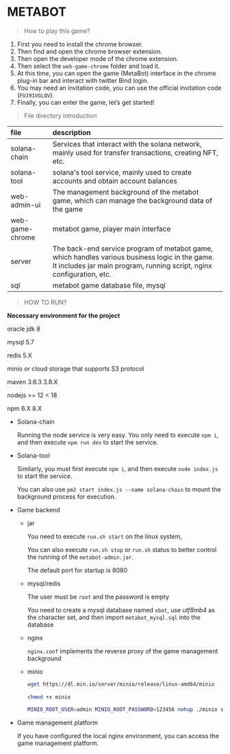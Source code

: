 # METABOT

> How to play this game?

  1. First you need to install the chrome browser.
  2. Then find and open the chrome browser extension.
  3. Then open the developer mode of the chrome extension.
  4. Then select the `web-game-chrome` folder and load it.
  5. At this time, you can open the game (MetaBot) interface in the chrome plug-in bar and interact with twitter Bind login.
  6. You may need an invitation code, you can use the official invitation code (`FUJ91VGLQV`).
  7. Finally, you can enter the game, let’s get started!

> File directory introduction

| file | description |
|:---|:---|
| solana-chain | Services that interact with the solana network, mainly used for transfer transactions, creating NFT, etc. |
| solana-tool | solana's tool service, mainly used to create accounts and obtain account balances |
| web-admin-ui | The management background of the metabot game, which can manage the background data of the game |
| web-game-chrome | metabot game, player main interface |
| server | The back-end service program of metabot game, which handles various business logic in the game. It includes jar main program, running script, nginx configuration, etc. |
| sql | metabot game database file, mysql |

> HOW TO RUN?

**Necessary environment for the project**

oracle jdk 8

mysql 5.7

redis 5.X

minio or cloud storage that supports S3 protocol

maven 3.6.3 3.8.X

nodejs >= 12 < 18

npm 6.X 8.X

- Solana-chain

  Running the node service is very easy. You only need to execute `npm i`, and then execute `npm run dev` to start the service.

- Solana-tool

  Similarly, you must first execute `npm i`, and then execute `node index.js` to start the service. 
  
  You can also use `pm2 start index.js --name solana-chain` to mount the background process for execution.

- Game backend

   - jar

     You need to execute `run.sh start` on the linux system,
     
     You can also execute `run.sh stop` or `run.sh` status to better control the running of the `metabot-admin.jar`.

     The default port for startup is 8080

   - mysql/redis
     
     The user must be `root` and the password is empty

     You need to create a mysql database named `xbot`, use *utf8mb4* as the character set, and then import `metabot_mysql.sql` into the database

   - nginx

     `nginx.conf` implements the reverse proxy of the game management background

   - minio

     ```bash
     wget https://dl.min.io/server/minio/release/linux-amd64/minio
   
     chmod +x minio
   
     MINIO_ROOT_USER=admin MINIO_ROOT_PASSWORD=123456 nohup ./minio server --config-dir ./config --console-address ":9001" /mnt/data > ./logs/minio.log 2>&1 &#
     ```

- Game management platform

  If you have configured the local nginx environment, you can access the game management platform.
